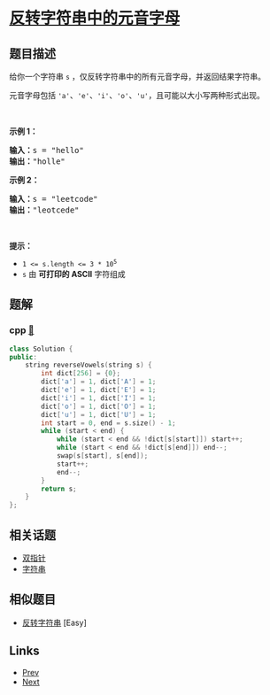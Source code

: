 
# [反转字符串中的元音字母](https://leetcode-cn.com/problems/reverse-vowels-of-a-string)

## 题目描述

<p>给你一个字符串 <code>s</code> ，仅反转字符串中的所有元音字母，并返回结果字符串。</p>

<p>元音字母包括 <code>'a'</code>、<code>'e'</code>、<code>'i'</code>、<code>'o'</code>、<code>'u'</code>，且可能以大小写两种形式出现。</p>

<p>&nbsp;</p>

<p><strong>示例 1：</strong></p>

<pre>
<strong>输入：</strong>s = "hello"
<strong>输出：</strong>"holle"
</pre>

<p><strong>示例 2：</strong></p>

<pre>
<strong>输入：</strong>s = "leetcode"
<strong>输出：</strong>"leotcede"</pre>

<p>&nbsp;</p>

<p><strong>提示：</strong></p>

<ul>
	<li><code>1 &lt;= s.length &lt;= 3 * 10<sup>5</sup></code></li>
	<li><code>s</code> 由 <strong>可打印的 ASCII</strong> 字符组成</li>
</ul>


## 题解

### cpp [🔗](reverse-vowels-of-a-string.cpp) 
```cpp
class Solution {
public:
    string reverseVowels(string s) {
        int dict[256] = {0};
        dict['a'] = 1, dict['A'] = 1;
        dict['e'] = 1, dict['E'] = 1;
        dict['i'] = 1, dict['I'] = 1;
        dict['o'] = 1, dict['O'] = 1;
        dict['u'] = 1, dict['U'] = 1;
        int start = 0, end = s.size() - 1;
        while (start < end) {
            while (start < end && !dict[s[start]]) start++;
            while (start < end && !dict[s[end]]) end--;
            swap(s[start], s[end]);
            start++;
            end--;
        }
        return s;
    }
};


```


## 相关话题

- [双指针](../../tags/two-pointers.md) 
- [字符串](../../tags/string.md) 


## 相似题目

- [反转字符串](../reverse-string/README.md)  [Easy] 


## Links

- [Prev](../reverse-string/README.md) 
- [Next](../moving-average-from-data-stream/README.md) 

